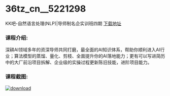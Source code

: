 # 36tz_cn__5221298
KK吧-自然语言处理(NLP)|导师制名企实训班四期
[下载地址](http://www.36tz.cn/article/5221298 "下载地址")
### 课程介绍:
深耕AI领域多年的资深导师共同打磨，最全面的AI知识体系，帮助你顺利进入AI行业；算法模型的蒸馏、量化、剪枝、全面提升你的AI落地能力；更有可以写进简历中的大厂前沿项目拆解、企业级的实操过程更新陈旧技能，进阶项目能力。

### 课程截图:
[![download](http://36tz.cn/muke_img/2021_10_2-10.png "下载地址")](http://www.36tz.cn "下载地址")
